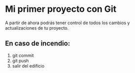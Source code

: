 # Mi primer proyecto con Git

A partir de ahora podrás tener control  de todos los cambios y actualizaciones de tu proyecto.

## En caso de incendio:

1. git commit
2. git push
3. salir del edificio
